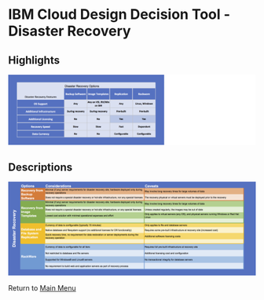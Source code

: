 # IBM Cloud Design Decision Tool - Disaster Recovery

## Highlights
![Bullet Format](/images/express_tool_disaster_recovery.png)

## Descriptions
![Descriptive Format](/images/rainbow_tool_disaster_recovery.png)

Return to [Main Menu](README.md)

